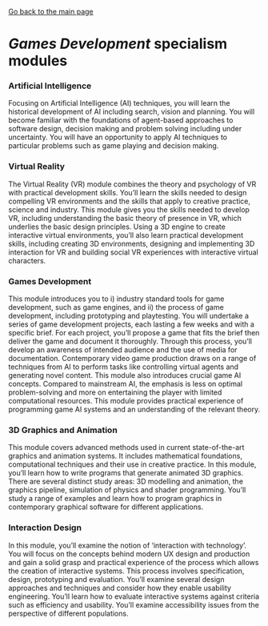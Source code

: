 [Go back to the main page](https://world-class.github.io/REPL/)

# *Games Development* specialism modules

### Artificial Intelligence
Focusing on Artificial Intelligence (AI) techniques,
you will learn the historical development of AI
including search, vision and planning. You will
become familiar with the foundations of agent-based approaches to software design, decision
making and problem solving including under
uncertainty. You will have an opportunity to
apply AI techniques to particular problems
such as game playing and decision making.

### Virtual Reality
The Virtual Reality (VR) module combines the
theory and psychology of VR with practical
development skills. You’ll learn the skills needed
to design compelling VR environments and the
skills that apply to creative practice, science and
industry. This module gives you the skills needed
to develop VR, including understanding the basic
theory of presence in VR, which underlies the basic
design principles. Using a 3D engine to create
interactive virtual environments, you’ll also learn
practical development skills, including creating
3D environments, designing and implementing
3D interaction for VR and building social VR
experiences with interactive virtual characters.

### Games Development
This module introduces you to i) industry standard
tools for game development, such as game engines,
and ii) the process of game development, including
prototyping and playtesting. You will undertake a
series of game development projects, each lasting a
few weeks and with a specific brief. For each project,
you’ll propose a game that fits the brief then deliver
the game and document it thoroughly. Through this
process, you’ll develop an awareness of intended
audience and the use of media for documentation.
Contemporary video game production draws on
a range of techniques from AI to perform tasks like
controlling virtual agents and generating novel
content. This module also introduces crucial game AI
concepts. Compared to mainstream AI, the emphasis
is less on optimal problem-solving and more on
entertaining the player with limited computational
resources. This module provides practical
experience of programming game AI systems
and an understanding of the relevant theory.

### 3D Graphics and Animation
This module covers advanced methods used in
current state-of-the-art graphics and animation
systems. It includes mathematical foundations,
computational techniques and their use in
creative practice. In this module, you’ll learn how
to write programs that generate animated 3D
graphics. There are several distinct study areas: 3D
modelling and animation, the graphics pipeline,
simulation of physics and shader programming.
You’ll study a range of examples and learn
how to program graphics in contemporary
graphical software for different applications.

### Interaction Design
In this module, you’ll examine the notion of
‘interaction with technology’. You will focus on
the concepts behind modern UX design and
production and gain a solid grasp and practical
experience of the process which allows the creation
of interactive systems. This process involves
specification, design, prototyping and evaluation.
You’ll examine several design approaches and
techniques and consider how they enable usability
engineering. You’ll learn how to evaluate interactive
systems against criteria such as efficiency and
usability. You’ll examine accessibility issues from
the perspective of different populations.
